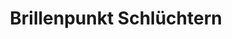 ---
title: "Brillenpunkt Schlüchtern"
url: /schluechtern/brillenpunkt-schluechtern/
shop: Optiker
---